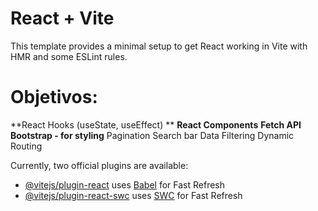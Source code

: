 # React + Vite

This template provides a minimal setup to get React working in Vite with HMR and some ESLint rules.

# Objetivos:

**React Hooks (useState, useEffect) **
**React Components**
**Fetch API**
**Bootstrap - for styling**
Pagination
Search bar
Data Filtering
Dynamic Routing

Currently, two official plugins are available:

- [@vitejs/plugin-react](https://github.com/vitejs/vite-plugin-react/blob/main/packages/plugin-react/README.md) uses [Babel](https://babeljs.io/) for Fast Refresh
- [@vitejs/plugin-react-swc](https://github.com/vitejs/vite-plugin-react-swc) uses [SWC](https://swc.rs/) for Fast Refresh
